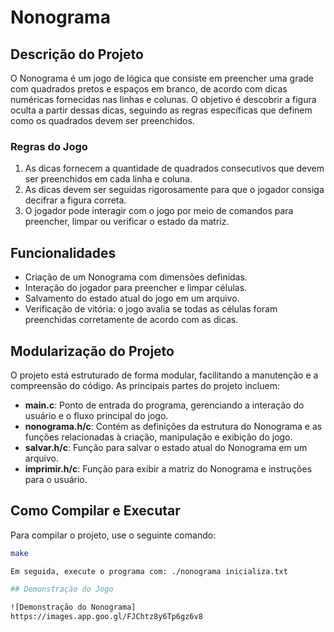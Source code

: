 # Nonograma

## Descrição do Projeto

O Nonograma é um jogo de lógica que consiste em preencher uma grade com quadrados pretos e espaços em branco, de acordo com dicas numéricas fornecidas nas linhas e colunas. O objetivo é descobrir a figura oculta a partir dessas dicas, seguindo as regras específicas que definem como os quadrados devem ser preenchidos.

### Regras do Jogo

1. As dicas fornecem a quantidade de quadrados consecutivos que devem ser preenchidos em cada linha e coluna.
2. As dicas devem ser seguidas rigorosamente para que o jogador consiga decifrar a figura correta.
3. O jogador pode interagir com o jogo por meio de comandos para preencher, limpar ou verificar o estado da matriz.

## Funcionalidades

- Criação de um Nonograma com dimensões definidas.
- Interação do jogador para preencher e limpar células.
- Salvamento do estado atual do jogo em um arquivo.
- Verificação de vitória: o jogo avalia se todas as células foram preenchidas corretamente de acordo com as dicas.

## Modularização do Projeto

O projeto está estruturado de forma modular, facilitando a manutenção e a compreensão do código. As principais partes do projeto incluem:

- **main.c**: Ponto de entrada do programa, gerenciando a interação do usuário e o fluxo principal do jogo.
- **nonograma.h/c**: Contém as definições da estrutura do Nonograma e as funções relacionadas à criação, manipulação e exibição do jogo.
- **salvar.h/c**: Função para salvar o estado atual do Nonograma em um arquivo.
- **imprimir.h/c**: Função para exibir a matriz do Nonograma e instruções para o usuário.

## Como Compilar e Executar

Para compilar o projeto, use o seguinte comando:

```bash
make

Em seguida, execute o programa com: ./nonograma inicializa.txt

## Demonstração do Jogo

![Demonstração do Nonograma]
https://images.app.goo.gl/FJChtz8y6Tp6gz6v8 
